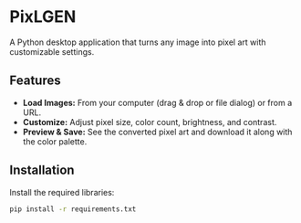# PixLGEN

A Python desktop application that turns any image into pixel art with customizable settings.

## Features

- **Load Images:** From your computer (drag & drop or file dialog) or from a URL.
- **Customize:** Adjust pixel size, color count, brightness, and contrast.
- **Preview & Save:** See the converted pixel art and download it along with the color palette.

## Installation

Install the required libraries:
```bash
pip install -r requirements.txt
